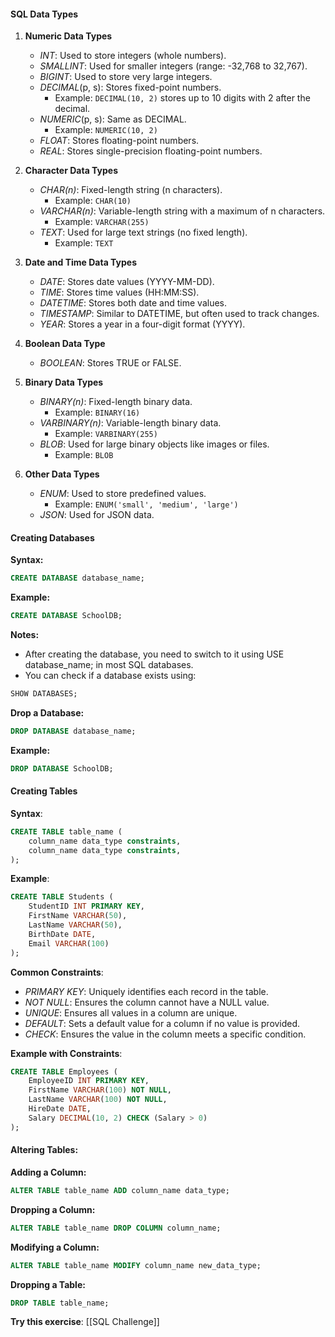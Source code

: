 #### SQL Data Types
1. **Numeric Data Types**
	- *INT*: Used to store integers (whole numbers).
	- *SMALLINT*: Used for smaller integers (range: -32,768 to 32,767).
	- *BIGINT*: Used to store very large integers.
	- *DECIMAL*(p, s): Stores fixed-point numbers.
		- Example: `DECIMAL(10, 2)` stores up to 10 digits with 2 after the decimal.
	- *NUMERIC*(p, s): Same as DECIMAL.
		- Example: `NUMERIC(10, 2)`
	- *FLOAT*: Stores floating-point numbers.
	- *REAL*: Stores single-precision floating-point numbers.

2. **Character Data Types**
    - *CHAR(n)*: Fixed-length string (n characters).
        - Example: `CHAR(10)`
    - *VARCHAR(n)*: Variable-length string with a maximum of n characters.
        - Example: `VARCHAR(255)`
    - *TEXT*: Used for large text strings (no fixed length).
        - Example: `TEXT`

3. **Date and Time Data Types**
	- *DATE*: Stores date values (YYYY-MM-DD).
	- *TIME*: Stores time values (HH:MM:SS).
	- *DATETIME*: Stores both date and time values.
	- *TIMESTAMP*: Similar to DATETIME, but often used to track changes.
	- *YEAR*: Stores a year in a four-digit format (YYYY).

4. **Boolean Data Type**
    - *BOOLEAN*: Stores TRUE or FALSE.

5. **Binary Data Types**
    - *BINARY(n)*: Fixed-length binary data.
        - Example: `BINARY(16)`
    - *VARBINARY(n)*: Variable-length binary data.
        - Example: `VARBINARY(255)`
    - *BLOB*: Used for large binary objects like images or files.
        - Example: `BLOB`

6. **Other Data Types**
    - *ENUM*: Used to store predefined values.
        - Example: `ENUM('small', 'medium', 'large')`
    - *JSON*: Used for JSON data.

#### Creating Databases
**Syntax:**

```sql
CREATE DATABASE database_name;
```

**Example:**

```sql
CREATE DATABASE SchoolDB;
```

**Notes:**

- After creating the database, you need to switch to it using USE database_name; in most SQL databases.
- You can check if a database exists using:

```sql
SHOW DATABASES;
```

**Drop a Database:**

```sql
DROP DATABASE database_name;
```

**Example:**

```sql
DROP DATABASE SchoolDB;
```

#### Creating Tables
**Syntax**:

```sql
CREATE TABLE table_name (
    column_name data_type constraints,
    column_name data_type constraints,
);
```

**Example**:

```sql
CREATE TABLE Students (
    StudentID INT PRIMARY KEY,
    FirstName VARCHAR(50),
    LastName VARCHAR(50),
    BirthDate DATE,
    Email VARCHAR(100)
);
```

**Common Constraints**:
- *PRIMARY KEY*: Uniquely identifies each record in the table.
- *NOT NULL*: Ensures the column cannot have a NULL value.
- *UNIQUE*: Ensures all values in a column are unique.
- *DEFAULT*: Sets a default value for a column if no value is provided.
- *CHECK*: Ensures the value in the column meets a specific condition.

**Example with Constraints**:

```sql
CREATE TABLE Employees (
    EmployeeID INT PRIMARY KEY,
    FirstName VARCHAR(100) NOT NULL,
    LastName VARCHAR(100) NOT NULL,
    HireDate DATE,
    Salary DECIMAL(10, 2) CHECK (Salary > 0)
);
```

#### Altering Tables:

**Adding a Column:**

```sql
ALTER TABLE table_name ADD column_name data_type;
```

**Dropping a Column:**

```sql
ALTER TABLE table_name DROP COLUMN column_name;
```

**Modifying a Column:**

```sql
ALTER TABLE table_name MODIFY column_name new_data_type;
```

**Dropping a Table:**

```sql
DROP TABLE table_name;
```

**Try this exercise**: [[SQL Challenge]]